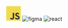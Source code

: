 <p align="center" >  
  <img src="https://raw.githubusercontent.com/devicons/devicon/master/icons/javascript/javascript-original.svg" alt="javascript" width="40" height="40"/>
  <img src="https://www.vectorlogo.zone/logos/figma/figma-icon.svg" alt="figma" width="40" height="40"/> 
  <img src="https://cdn.jsdelivr.net/gh/devicons/devicon@latest/icons/react/react-original.svg" alt="react" width="40" height="50" />
          
<!--   <img src="https://raw.githubusercontent.com/devicons/devicon/master/icons/electron/electron-original.svg" alt="electron" width="50" height="50"/> -->
</p>
